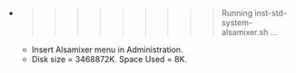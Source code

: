 * >>>>>>>>> Running inst-std-system-alsamixer.sh ...
  * Insert Alsamixer menu in Administration.
  * Disk size = 3468872K. Space Used = 8K.
